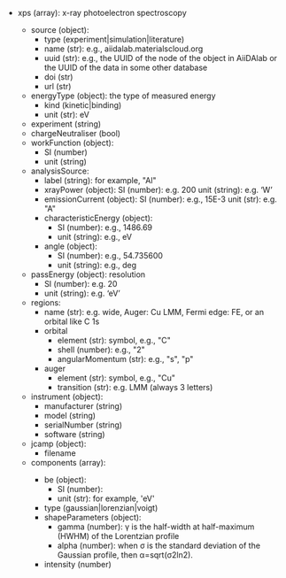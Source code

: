 - xps (array<object>): x-ray photoelectron spectroscopy
  - source (object):
    - type (experiment|simulation|literature)
    - name (str): e.g., aiidalab.materialscloud.org
    - uuid (str): e.g., the UUID of the node of the object in AiiDAlab or the UUID of the data in some other database
    - doi (str)
    - url (str)
  - energyType (object): the type of measured energy
    - kind (kinetic|binding)
    - unit (str): eV
  - experiment (string)
  - chargeNeutraliser (bool)
  - workFunction (object):
    - SI (number)
    - unit (string)
  - analysisSource:
    - label (string): for example, "Al"
    - xrayPower (object):
      SI (number): e.g. 200
      unit (string): e.g. ‘W’
    - emissionCurrent (object):
      SI (number): e.g., 15E-3
      unit (str): e.g. "A"
    - characteristicEnergy (object):
      - SI (number): e.g., 1486.69
      - unit (string): e.g., eV
    - angle (object):
      - SI (number): e.g., 54.735600
      - unit (string): e.g., deg
  - passEnergy (object): resolution
    - SI (number): e.g. 20
    - unit (string): e.g. ‘eV’
  - regions:
    - name (str): e.g. wide, Auger: Cu LMM, Fermi edge: FE, or an orbital like C 1s
    - orbital
      - element (str): symbol, e.g., "C"
      - shell (number): e.g., "2"
      - angularMomentum (str): e.g., "s", "p"
    - auger
      - element (str): symbol, e.g., "Cu"
      - transition (str): e.g. LMM (always 3 letters)
  - instrument (object):
    - manufacturer (string)
    - model (string)
    - serialNumber (string)
    - software (string)
  - jcamp (object):
    - filename
  - components (array<object>):
    - be (object):
      - SI (number):
      - unit (str): for example, 'eV'
    - type (gaussian|lorenzian|voigt)
    - shapeParameters (object):
      - gamma (number): γ is the half-width at half-maximum (HWHM) of the Lorentzian profile
      - alpha (number): when σ is the standard deviation of the Gaussian profile, then α=sqrt(σ2ln2).
    - intensity (number)
